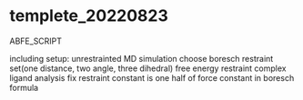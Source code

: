 # templete_20220823

ABFE_SCRIPT

including
setup:
  unrestrainted MD simulation
  choose boresch restraint set(one distance, two angle, three dihedral)
free energy
  restraint
  complex
  ligand
  analysis
    fix restraint constant is one half of force constant in boresch formula
